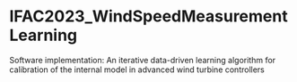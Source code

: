 # IFAC2023_WindSpeedMeasurementLearning
Software implementation: An iterative data-driven learning algorithm for calibration of the internal model in advanced wind turbine controllers
